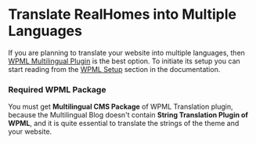 # **Translate RealHomes into Multiple Languages**

If you are planning to translate your website into multiple languages, then [WPML Multilingual Plugin](https://wpml.org) is the best option. To initiate its setup you can start reading from the [WPML Setup](https://realhomes.io/documentation/wpml-basic-setup/) section in the documentation.

### **Required WPML Package**

You must get **Multilingual CMS Package** of WPML Translation plugin, because the Multilingual Blog doesn't contain **String Translation Plugin of WPML**, and it is quite essential to translate the strings of the theme and your website.